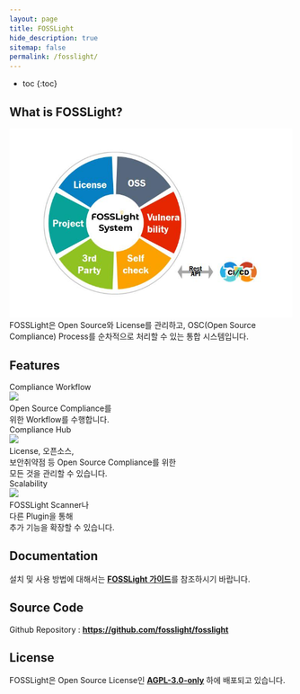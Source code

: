 ```yaml
---
layout: page
title: FOSSLight
hide_description: true
sitemap: false
permalink: /fosslight/
---
```


* toc
{:toc}

## What is FOSSLight?

<img src="../assets/img/fosslight_system.jpg" alt="FOSSLight System"><br>
FOSSLight은 Open Source와 License를 관리하고, OSC(Open Source Compliance) Process를 순차적으로 처리할 수 있는 통합 시스템입니다.

## Features

<div class="flex-container">
  <div class="flex-contents">
    <div>
      <div id="feature_title">
        Compliance Workflow
      </div>
      <div id="feature_img">
        <img src="https://img.icons8.com/pastel-glyph/50/000000/workflow-cycle--v1.png"/>
      </div>
      <div id="feature_content">
        Open Source Compliance를<br>위한 Workflow를 수행합니다.
      </div>
    </div>
  </div>

  <div class="flex-contents">
    <div>
      <div id="feature_title">
        Compliance Hub
      </div>
      <div id="feature_img">
        <img src="https://img.icons8.com/wired/64/000000/hub.png"/>
      </div>
      <div id="feature_content">
        License, 오픈소스,<br>보안취약점 등 Open Source Compliance를 위한<br>모든 것을 관리할 수 있습니다.
      </div>
    </div>
  </div>

  <div class="flex-contents">
    <div>
      <div id="feature_title">
        Scalability
      </div>
      <div id="feature_img">
        <img src="https://img.icons8.com/wired/64/000000/plugin.png"/>
      </div>
      <div id="feature_content">
        FOSSLight Scanner나<br>다른 Plugin을 통해<br>추가 기능을 확장할 수 있습니다.
      </div>
    </div>
  </div>
</div>

## Documentation

설치 및 사용 방법에 대해서는 <a href="https://fosslight.github.io/fosslight-guide/"><b>FOSSLight 가이드</b></a>를 참조하시기 바랍니다.

## Source Code

Github Repository : <a href="https://github.com/fosslight/fosslight"><b>https://github.com/fosslight/fosslight</b></a>

## License

FOSSLight은 Open Source License인 <a href="https://github.com/fosslight/fosslight_system/blob/main/LICENSE"><b>AGPL-3.0-only</b></a> 하에 배포되고 있습니다.
